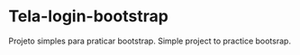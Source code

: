 # Tela-login-bootstrap

Projeto simples para praticar bootstrap.
Simple project to practice bootsrap.
